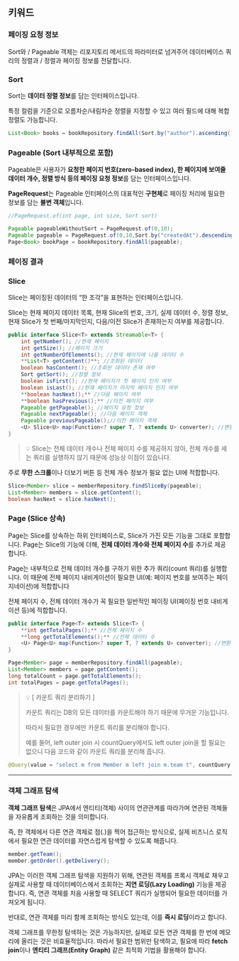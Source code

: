 ## 키워드
### 페이징 요청 정보

Sort와 / Pageable 객체는 리포지토리 메서드의 파라미터로 넘겨주어
데이터베이스 쿼리의 정렬과 / 정렬과 페이징 정보를 전달합니다.

### Sort

Sort는 **데이터 정렬 정보**를 담는 인터페이스입니다.

특정 컬럼을 기준으로 오름차순/내림차순 정렬을 지정할 수 있고 여러 필드에 대해 복합 정렬도 가능합니다.

```java
List<Book> books = bookRepository.findAll(Sort.by("author").ascending().and(Sort.by("title").descending()));
```

### Pageable (Sort 내부적으로 포함)

Pageable은 사용자가 **요청한 페이지 번호(zero-based index), 한 페이지에 보여줄 데이터 개수, 정렬 방식 등의 페이징 요청 정보**를 담는 인터페이스입니다.

**PageRequest**는 Pageable 인터페이스의 대표적인 **구현체**로 페이징 처리에 필요한 정보를 담는 **불변 객체**입니다.

```java
//PageRequest.of(int page, int size, Sort sort)

Pageable pageableWithoutSort = PageRequest.of(0,10);
Pageable pageable = PageRequest.of(0,10,Sort.by("createdAt").descending());
Page<Book> bookPage = bookRepository.findAll(pageable);
```

### 페이징 결과

### Slice

Slice는 페이징된 데이터의 “한 조각”을 표현하는 인터페이스입니다.

Slice는 현재 페이지 데이터 목록, 현재 Slice의 번호, 크기, 실제 데이터 수, 정렬 정보, 현재 Slice가 첫 번째/마지막인지, 다음/이전 Slice가 존재하는지 여부를 제공합니다.

```java
public interface Slice<T> extends Streamable<T> {
	int getNumber(); //현재 페이지
	int getSize(); //페이지 크기 
	int getNumberOfElements(); //현재 페이지에 나올 데이터 수 
	**List<T> getContent()**; //조회된 데이터
	boolean hasContent(); //조회된 데이터 존재 여부 
	Sort getSort(); //정렬 정보
	boolean isFirst(); //현재 페이지가 첫 페이지 인지 여부 
	boolean isLast(); //현재 페이지가 마지막 페이지 인지 여부 
	**boolean hasNext();** //다음 페이지 여부
	**boolean hasPrevious();** //이전 페이지 여부
	Pageable getPageable(); //페이지 요청 정보 
	Pageable nextPageable(); //다음 페이지 객체 
	Pageable previousPageable();//이전 페이지 객체
	<U> Slice<U> map(Function<? super T, ? extends U> converter); //변환기
}
```

> 💡 Slice는 전체 데이터 개수나 전체 페이지 수를 제공하지 않아, 전체 개수를 세는 쿼리를 실행하지 않기 때문에 성능상 이점이 있습니다.

주로 **무한 스크롤**이나 더보기 버튼 등 전체 개수 정보가 필요 없는 UI에 적합합니다.

```java
Slice<Member> slice = memberRepository.findSliceBy(pageable);
List<Member> members = slice.getContent();
boolean hasNext = slice.hasNext();
```

### Page (Slice 상속)
Page는 Slice를 상속하는 하위 인터페이스로, Slice가 가진 모든 기능을 그대로 포함합니다. Page는 Slice의 기능에 더해, **전체 데이터 개수와 전체 페이지 수**를 추가로 제공합니다.

Page는 내부적으로 전체 데이터 개수를 구하기 위한 추가 쿼리(count 쿼리)를 실행합니다. 이 때문에 전체 페이지 내비게이션이 필요한 UI(예: 페이지 번호를 보여주는 페이지네이션)에 적합합니다

전체 페이지 수, 전체 데이터 개수가 꼭 필요한 일반적인 페이징 UI(페이징 번호 내비게이션 등)에 적합합니다.

```java
public interface Page<T> extends Slice<T> {
	**int getTotalPages();** //전체 페이지 수 
	**long getTotalElements();** //전체 데이터 수
	<U> Page<U> map(Function<? super T, ? extends U> converter); //변환기
}
```

```java
Page<Member> page = memberRepository.findAll(pageable);
List<Member> members = page.getContent();
long totalCount = page.getTotalElements();
int totalPages = page.getTotalPages();
```

> 💡 [ 카운트 쿼리 분리하기 ]
> 
> 카운트 쿼리는 DB의 모든 데이터를 카운트해야 하기 때문에 무거운 기능입니다.
> 
> 따라서 필요한 경우에만 카운트 쿼리를 분리해야 합니다.
> 
> 예를 들어, left outer join 시 countQuery에서도 left outer join을 할 필요는 없으니 다음 코드와 같이 카운트 쿼리를 분리해 줍니다.
> 
```java
@Query(value = "select m from Member m left join m.team t", countQuery = "select count(m.username) from Member m")
```
***
### 객체 그래프 탐색
**객체 그래프 탐색**은 JPA에서 엔티티(객체) 사이의 연관관계를 따라가며 연관된 객체들을 자유롭게 조회하는 것을 의미합니다. 

즉, 한 객체에서 다른 연관 객체로 점(.)을 찍어 접근하는 방식으로, 실제 비즈니스 로직에서 필요한 연관 데이터를 자연스럽게 탐색할 수 있도록 해줍니다.

```java
member.getTeam();
member.getOrder().getDelivery();
```

JPA는 이러한 객체 그래프 탐색을 지원하기 위해, 연관된 객체를 프록시 객체로 채우고 실제로 사용할 때 데이터베이스에서 조회하는 **지연 로딩(Lazy Loading)** 기능을 제공합니다. 즉, 연관 객체를 처음 사용할 때 SELECT 쿼리가 실행되어 필요한 데이터를 가져오게 됩니다.

반대로, 연관 객체를 미리 함께 조회하는 방식도 있는데, 이를 **즉시 로딩**이라고 합니다.

객체 그래프를 무한정 탐색하는 것은 가능하지만, 실제로 모든 연관 객체를 한 번에 메모리에 올리는 것은 비효율적입니다. 
따라서 필요한 범위만 탐색하고, 필요에 따라 **fetch join**이나 **엔티티 그래프(Entity Graph)** 같은 최적화 기법을 활용해야 합니다.
